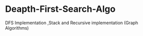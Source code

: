 # Deapth-First-Search-Algo
DFS Implementation  ,Stack and Recursive implementation (Graph Algorithms)
